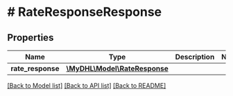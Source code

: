 # # RateResponseResponse

## Properties

Name | Type | Description | Notes
------------ | ------------- | ------------- | -------------
**rate_response** | [**\MyDHL\Model\RateResponse**](RateResponse.md) |  | 

[[Back to Model list]](../../README.md#documentation-for-models) [[Back to API list]](../../README.md#documentation-for-api-endpoints) [[Back to README]](../../README.md)


